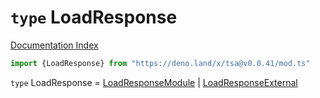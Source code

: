 # `type` LoadResponse

[Documentation Index](../README.md)

```ts
import {LoadResponse} from "https://deno.land/x/tsa@v0.0.41/mod.ts"
```

`type` LoadResponse = [LoadResponseModule](../interface.LoadResponseModule/README.md) | [LoadResponseExternal](../interface.LoadResponseExternal/README.md)